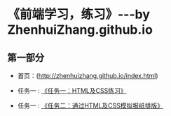# 《前端学习，练习》---by ZhenhuiZhang.github.io

## 第一部分

* 首页：(http://zhenhuizhang.github.io/index.html)

* 任务一 : [《任务一：HTML及CSS练习》](http://zhenhuizhang.github.io/public/task1.html)
* 任务一 : [《任务二：通过HTML及CSS模拟报纸排版》](http://zhenhuizhang.github.io/public/task2-post.html)